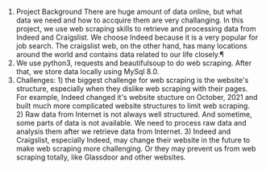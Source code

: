 1. Project Background
There are huge amount of data online, but what data we need and how to accquire them are very challanging. In this project, we use web scraping skills to retrieve and processing data from Indeed and Craigslist. We choose Indeed because it is a very popular for job search. The craigslist web, on the other hand, has many locations around the world and contains data related to our life closely.¶
2. We use python3, requests and beautifulsoup to do web scraping. After that, we store data locally using MySql 8.0.
3. Challenges: 1) the biggest challenge for web scraping is the website's structure, especially when they dislike web scraping with their pages. For example, Indeed changed it's website stucture on October, 2021 and built much more complicated website structures to limit web scraping. 2) Raw data from Internet is not always well structured. And sometime, some parts of data is not available. We need to process raw data and analysis them after we retrieve data from Internet. 3) Indeed and Craigslist, especially Indeed, may change their website in the future to make web scraping more challenging. Or they may prevent us from web scraping totally, like Glassdoor and other websites.
